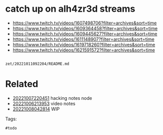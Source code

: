 # catch up on alh4zr3d streams

- https://www.twitch.tv/videos/1607498706?filter=archives&sort=time
- https://www.twitch.tv/videos/1609364458?filter=archives&sort=time
- https://www.twitch.tv/videos/1609445627?filter=archives&sort=time
- https://www.twitch.tv/videos/1611148907?filter=archives&sort=time
- https://www.twitch.tv/videos/1619718260?filter=archives&sort=time
- https://www.twitch.tv/videos/1621591572?filter=archives&sort=time

```
```

` zet/20221011092204/README.md `

# Related

- [20221007220451](/zet/20221007220451/README.md) hacking notes node
- [20221006213953](/zet/20221006213953/README.md) video notes
- [20221008042814](/zet/20221008042814/README.md) WIP

Tags:

    #todo
